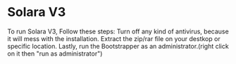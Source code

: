 # Solara V3
To run Solara V3, Follow these steps:
Turn off any kind of antivirus, because it will mess with the installation.
Extract the zip/rar file on your destkop or specific location.
Lastly, run the Bootstrapper as an administrator.(right click on it then "run as administrator")
